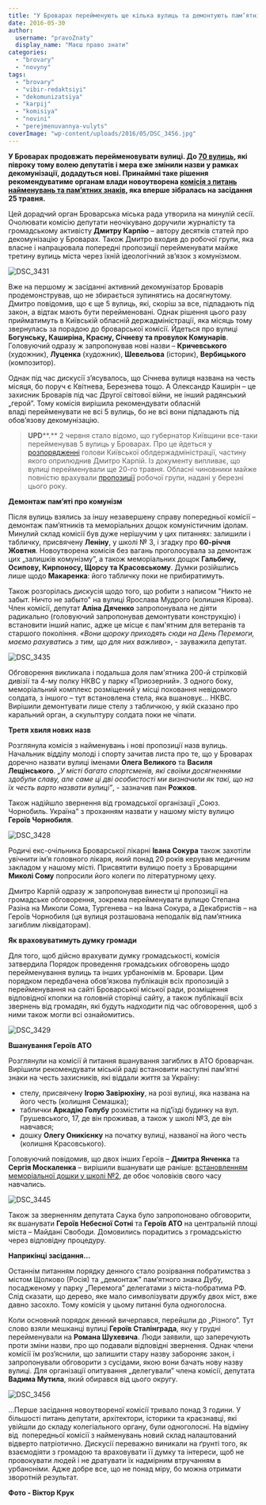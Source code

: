 ```yaml
---
title: "У Броварах перейменують ще кілька вулиць та демонтують пам’ятні дошки комуністичним ідолам. ОНОВЛЕНО"
date: 2016-05-30
author: 
  username: "pravoZnaty"
  display_name: "Маєш право знати"
categories: 
  - "brovary"
  - "novyny"
tags: 
  - "brovary"
  - "vibir-redaktsiyi"
  - "dekomunizatsiya"
  - "karpij"
  - "komisiya"
  - "novini"
  - "perejmenuvannya-vulyts"
coverImage: "wp-content/uploads/2016/05/DSC_3456.jpg"
---
```


**У Броварах продовжать перейменовувати вулиці. До [70 вулиць](https://mpz.brovary.org/u-brovarah-z-yavylys-vulytsi-na-chest-stepana-bandery-nebesnoyi-sotni-ta-geroyiv-ato/), які півроку тому волею депутатів і мера вже змінили назви у рамках декомунізації, додадуться нові. Принаймні таке рішення рекомендуватиме органам влади новоутворена [комісія з питань найменувань та пам’ятних знаків](http://brovary.kiev.ua/r%25D1%2596shennya-m%25D1%2596sko%25D1%2597-radi-v%25D1%2596d-21042016-%25E2%2584%2596193-13-07-pro-stvorennya-kom%25D1%2596s%25D1%2596%25D1%2597-z-pitan-naimenuvan-ta-pam%25E2%2580%2599yatni), яка вперше зібралась на засідання 25 травня.**

Цей дорадчий орган Броварська міська рада утворила на минулій сесії. Очолювати комісію депутати неочікувано доручили журналісту та громадському активісту **Дмитру Карпію** – автору десятків статей про декомунізацію у Броварах. Також Дмитро входив до робочої групи, яка власне і напрацювала попередні пропозиції перейменувати майже третину вулиць міста через їхній ідеологічний зв’язок з комунізмом.

![DSC_3431](https://mpz.brovary.org/wp-content/uploads/2016/05/DSC_3431.jpg)

Вже на першому ж засіданні активний декомунізатор Броварів продемонстрував, що не збирається зупинятись на досягнутому. Дмитро повідомив, що є ще 5 вулиць, які, скоріш за все, підпадають під закон, а відтак мають бути перейменовані. Однак рішення цього разу прийматимуть в Київській обласній держадміністрації, яка місяць тому звернулась за порадою до броварської комісії. Йдеться про вулиці **Богунську, Каширіна, Красну, Січневу та провулок Комунарів**. Головуючий одразу ж запропонував нові назви – **Кричевського** (художник), **Луценка** (художник), **Шевельова** (історик), **Вербицького** (композитор).

Однак під час дискусії з’ясувалось, що Січнева вулиця названа на честь місяця, бо поруч є Квітнева, Березнева тощо. А Олександр Каширін – це захисник Броварів під час Другої світової війни, не інший радянський „герой”. Тому комісія вирішила рекомендувати обласній владі перейменувати не всі 5 вулиць, бо не всі вони підпадають під обов’язову декомунізацію.

> **UPD****.** 2 червня стало відомо, що губернатор Київщини все-таки перейменував 5 вулиць у Броварах. Про це йдеться у [розпорядженні](https://www.slideshare.net/DmytroKarpiy/196-20052016) голови Київської облдержадміністрації, частину якого оприлюднив Дмитро Карпій. Із документу випливає, що вулиці перейменували ще 20-го травня. Обласні чиновники майже повністю врахували [пропозиції](https://www.slideshare.net/DmytroKarpiy/5-9-61232904) робочої групи, надані у березні цього року.

**Демонтаж пам’яті про комунізм**

Після вулиць взялись за іншу незавершену справу попередньої комісії – демонтаж пам’ятників та меморіальних дощок комуністичним ідолам. Минулий склад комісії був дуже нерішучим у цих питаннях: залишили і табличку, присвячену **Леніну**, у школі № 3, і згадку про **60-річчя Жовтня**. Новоутворена комісія без вагань проголосувала за демонтаж цих „залишків комунізму”, а також меморіальних дощок **Гальбичу, Осипову, Кирпоносу, Щорсу та Красовському**. Думки розійшлись лише щодо **Макаренка**: його табличку поки не прибиратимуть.

Також розгорілась дискусія щодо того, що робити з написом "Никто не забыт. Ничто не забыто" на вулиці Ярослава Мудрого (колишня Кірова). Член комісії, депутат **Аліна Дяченко** запропонувала не діяти радикально (головуючий запропонував демонтувати конструкцію) і встановити інший напис, адже це місце є пам'ятним для ветеранів та старшого покоління. _«Вони щороку приходять сюди на День Перемоги, маємо рахуватись з тим, що для них важливо»_, - зауважила депутат.

![DSC_3435](https://mpz.brovary.org/wp-content/uploads/2016/05/DSC_3435.jpg)

Обговорення викликала і подальша доля пам'ятника 200-й стрілковій дивізії та 4-му полку НКВС у парку «Приозерний». З одного боку, меморіальний комплекс розміщений у місці поховання невідомого солдата, з іншого – тут встановлена стела, яка вшановує… НКВС. Вирішили демонтувати лише стелу з табличкою, у якій сказано про каральний орган, а скульптуру солдата поки не чіпати.

**Третя хвиля нових назв**

Розглянула комісія з найменувань і нові пропозиції назв вулиць. Начальник відділу молоді і спорту зачитав листа про те, що у Броварах доречно назвати вулиці іменами **Олега Великого** та **Василя Лещінського**. _„У місті багато спортсменів, які своїми досягненнями здобули славу, але саме ці дві особистості ми визначили як такі, що на їх честь варто назвати вулиці”_, - зазначив пан **Рожков**.

Також надійшло звернення від громадської організації „Союз. Чорнобиль. Україна” з проханням назвати у нашому місту вулицю **Героїв Чорнобиля**.

![DSC_3428](https://mpz.brovary.org/wp-content/uploads/2016/05/DSC_3428.jpg)

Родичі екс-очільника Броварської лікарні **Івана Сокура** також захотіли увічнити ім’я головного лікаря, який понад 20 років керував медичним закладом у нашому місті. Присвятити вулицю поету з Броварщини **Миколі Сому** попросили його колеги по літературному цеху.

Дмитро Карпій одразу ж запропонував винести ці пропозиції на громадське обговорення, зокрема перейменувати вулицю Степана Разіна на Миколи Сома, Тургенева – на Івана Сокура, а Декабристів – на Героїв Чорнобиля (ця вулиця розташована неподалік від пам’ятника загиблим ліквідаторам).

**Як враховуватимуть думку громади**

Для того, щоб дійсно врахувати думку громадськості, комісія затвердила Порядок проведення громадських обговорень щодо перейменування вулиць та інших урбанонімів м. Бровари. Цим порядком передбачена обов’язкова публікація всіх пропозицій з перейменування на сайті Броварської міської ради, розміщення відповідної кпопки на головній сторінці сайту, а також публікації всіх звернень від громадян, які будуть надходити під час обговорення, щоб з ними також могли всі ознайомитись.

![DSC_3429](https://mpz.brovary.org/wp-content/uploads/2016/05/DSC_3429.jpg)

**Вшанування Героїв АТО**

Розглянули на комісії й питання вшанування загиблих в АТО броварчан. Вирішили рекомендувати міській раді встановити наступні пам’ятні знаки на честь захисників, які віддали життя за Україну:

- стелу, присвячену **Ігорю Завірюхіну**, на розі вулиці, яка названа на його честь (колишня Семашка);
- таблички **Аркадію Голубу** розмістити на під’їзді будинку на вул. Грушевського, 17, де він проживав, а також у школі №3, де він навчався;
- дошку **Олегу Оникієнку** на початку вулиці, названої на його честь (колишня Красовського).

Головуючий повідомив, що двох інших Героїв – **Дмитра Янченка** та **Сергія Москаленка** – вирішили вшанувати ще раніше: [встановленням меморіальної дошки у школі №2](https://mpz.brovary.org/u-brovarah-vidkryly-memorialnu-doshku-zagyblym-za-ukrayinu-dmytru-yanchenku-ta-sergiyu-moskalenku/), де обоє чоловіків свого часу навчались.

![DSC_3445](https://mpz.brovary.org/wp-content/uploads/2016/05/DSC_3445.jpg)

Також за зверненням депутата Саука було запропоновано обговорити, як вшанувати **Героїв Небесної Сотні** та **Героїв АТО** на центральній площі міста – Майдані Свободи. Домовились порадитись з громадськістю через відповідну процедуру.

**Наприкінці засідання...**

Останнім питанням порядку денного стало розірвання побратимства з містом Щолково (Росія) та „демонтаж” пам’ятного знака Дубу, посадженому у парку „Перемога” делегатами з міста-побратима РФ. Слід сказати, що дерево, яке мало символізувати дружбу двох міст, вже давно засохло. Тому комісія у цьому питанні була одноголосна.

Коли основний порядок денний вичерпався, перейшли до „Різного”. Тут слово взяли мешканці вулиці **Героїв Сталінграда**, яку у грудні перейменували на **Романа Шухевича**. Люди заявили, що заперечують проти зміни назви, про що подавали відповідні звернення. Однак члени комісії їм роз’яснили, що залишити стару назву забороняє закон, і запропонували обговорити з сусідами, якою вони бачать нову назву вулиці. Для організації опитування „делегували” члена комісії, депутата **Вадима Мутила**, який обирався від цього округу.

![DSC_3456](https://mpz.brovary.org/wp-content/uploads/2016/05/DSC_3456.jpg)

...Перше засідання новоутвореної комісії тривало понад 3 години. У більшості питань депутати, архітектори, історики та краєзнавці, які увійшли до складу колегіального органу, були одноголосні. На відміну від  попередньої комісії з найменувань новий склад налаштований відверто патріотично. Дискусії переважно виникали на ґрунті того, як взаємодіяти з громадою та враховувати її думку та інтереси, щоб не провокувати людей і не дратувати їх надмірним втручанням в урбаноніми. Адже добре все, що не понад міру, бо можна отримати зворотній результат.

**Фото - Віктор Крук**
